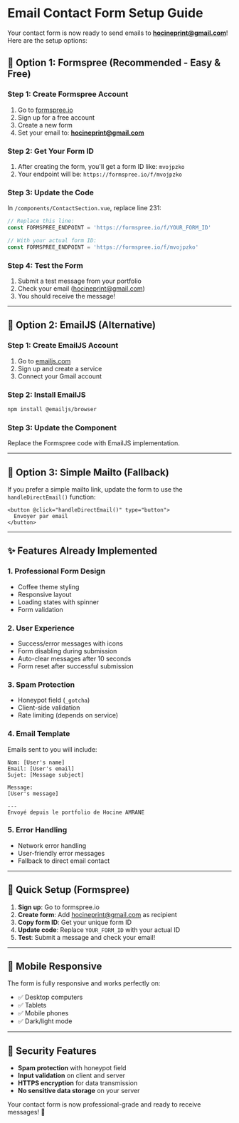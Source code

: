 # Email Contact Form Setup Guide

Your contact form is now ready to send emails to **hocineprint@gmail.com**! Here are the setup options:

## 🚀 Option 1: Formspree (Recommended - Easy & Free)

### Step 1: Create Formspree Account
1. Go to [formspree.io](https://formspree.io)
2. Sign up for a free account
3. Create a new form
4. Set your email to: **hocineprint@gmail.com**

### Step 2: Get Your Form ID
1. After creating the form, you'll get a form ID like: `mvojpzko`
2. Your endpoint will be: `https://formspree.io/f/mvojpzko`

### Step 3: Update the Code
In `/components/ContactSection.vue`, replace line 231:
```javascript
// Replace this line:
const FORMSPREE_ENDPOINT = 'https://formspree.io/f/YOUR_FORM_ID'

// With your actual form ID:
const FORMSPREE_ENDPOINT = 'https://formspree.io/f/mvojpzko'
```

### Step 4: Test the Form
1. Submit a test message from your portfolio
2. Check your email (hocineprint@gmail.com)
3. You should receive the message!

---

## 🔧 Option 2: EmailJS (Alternative)

### Step 1: Create EmailJS Account
1. Go to [emailjs.com](https://emailjs.com)
2. Sign up and create a service
3. Connect your Gmail account

### Step 2: Install EmailJS
```bash
npm install @emailjs/browser
```

### Step 3: Update the Component
Replace the Formspree code with EmailJS implementation.

---

## 📧 Option 3: Simple Mailto (Fallback)

If you prefer a simple mailto link, update the form to use the `handleDirectEmail()` function:

```vue
<button @click="handleDirectEmail()" type="button">
  Envoyer par email
</button>
```

---

## ✨ Features Already Implemented

### 1. **Professional Form Design**
- Coffee theme styling
- Responsive layout
- Loading states with spinner
- Form validation

### 2. **User Experience**
- Success/error messages with icons
- Form disabling during submission
- Auto-clear messages after 10 seconds
- Form reset after successful submission

### 3. **Spam Protection**
- Honeypot field (`_gotcha`)
- Client-side validation
- Rate limiting (depends on service)

### 4. **Email Template**
Emails sent to you will include:
```
Nom: [User's name]
Email: [User's email]
Sujet: [Message subject]

Message:
[User's message]

---
Envoyé depuis le portfolio de Hocine AMRANE
```

### 5. **Error Handling**
- Network error handling
- User-friendly error messages
- Fallback to direct email contact

---

## 🎯 Quick Setup (Formspree)

1. **Sign up**: Go to formspree.io
2. **Create form**: Add hocineprint@gmail.com as recipient
3. **Copy form ID**: Get your unique form ID
4. **Update code**: Replace `YOUR_FORM_ID` with your actual ID
5. **Test**: Submit a message and check your email!

---

## 📱 Mobile Responsive

The form is fully responsive and works perfectly on:
- ✅ Desktop computers
- ✅ Tablets
- ✅ Mobile phones
- ✅ Dark/light mode

---

## 🔐 Security Features

- **Spam protection** with honeypot field
- **Input validation** on client and server
- **HTTPS encryption** for data transmission
- **No sensitive data storage** on your server

Your contact form is now professional-grade and ready to receive messages! 🚀